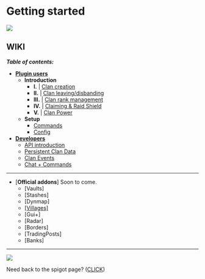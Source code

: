 # Getting started

[![](https://jitpack.io/v/Hempfest/Clans.svg)](https://jitpack.io/#Hempfest/Clans)

## WIKI
_**Table of contents:**_
- [**Plugin users**](https://github.com/Hempfest/Clans/wiki#if-youre-here-as-a-plugin-user)
    - **Introduction**
        - **I.** | [Clan creation](https://github.com/Hempfest/Clans/wiki/Creating-a-clan.)
        - **II.** | [Clan leaving/disbanding](https://github.com/Hempfest/Clans/wiki/Leaving-a-clan.)
        - **III.** | [Clan rank management](https://github.com/Hempfest/Clans/wiki/Clan-rank-management.)
        - **IV.** | [Claiming & Raid Shield](https://github.com/Hempfest/Clans/wiki/Claiming-&-Raid-Shield)
        - **V.** | [Clan Power](https://github.com/Hempfest/Clans/wiki/Clan-Power)
    - **Setup**
        - [Commands](https://github.com/Hempfest/Clans/wiki/Commands)
        - [Config](https://github.com/Hempfest/Clans/wiki/Default-Config)
- [**Developers**](https://github.com/Hempfest/Clans/wiki#if-youre-here-as-a-developer)
    - [API introduction](https://github.com/Hempfest/Clans/wiki/Clans-API-and-how-to-use-it)
    - [Persistent Clan Data](https://github.com/Hempfest/Clans/wiki/Using-the-new-Clans-PersistentDataContainer)
    - [Clan Events](https://github.com/Hempfest/Clans/wiki/Clan-Events)
    - [Chat + Commands](https://github.com/Hempfest/Clans/wiki/Chat-Channels)
---
- [**Official addons**] Soon to come.
    - [Vaults]
    - [Stashes]
    - [Dynmap]
    - [[Villages]](https://github.com/Hempfest/Clans/wiki/Villages-%5BAddon%5D)
    - [Gui+]
    - [Radar]
    - [Borders]
    - [TradingPosts]
    - [Banks]
---
![](https://i.imgur.com/9Tu9JAN.png)

Need back to the spigot page? 
([CLICK](https://www.spigotmc.org/resources/clans-free-1-12-1-16-re-vamped.78415/))

